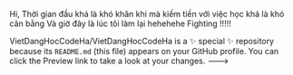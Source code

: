 Hi, Thời gian đầu khá là khó khăn khi mà kiếm tiền với việc học khá là khó cân bằng 
Và giờ đây là lúc tôi làm lại hehehehe Fighting !!!!!

VietDangHocCodeHa/VietDangHocCodeHa is a ✨ special ✨ repository because its `README.md` (this file) appears on your GitHub profile.
You can click the Preview link to take a look at your changes.
--->
